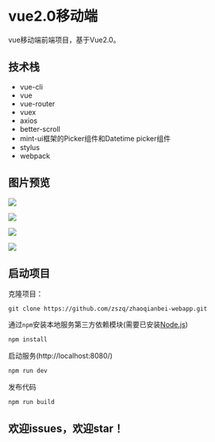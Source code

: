 # vue2.0移动端

vue移动端前端项目，基于Vue2.0。

## 技术栈

- vue-cli
- vue
- vue-router
- vuex
- axios
- better-scroll
- mint-ui框架的Picker组件和Datetime picker组件
- stylus
- webpack

## 图片预览

![](http://ww1.sinaimg.cn/large/7459d5dbgy1g2xf00rjc6g20ba0jy7wh.gif)



![](http://ww1.sinaimg.cn/large/7459d5dbgy1g2xgdws62wg20ba0jy7wk.gif)

![](http://ww1.sinaimg.cn/large/7459d5dbgy1g2xgidnvnbg20ba0jyqi2.gif)

![](http://ww1.sinaimg.cn/large/7459d5dbgy1g2xj4fjbh4g20ba0jyh7l.gif)

## 启动项目

克隆项目：

```
git clone https://github.com/zszq/zhaoqianbei-webapp.git
```

通过`npm`安装本地服务第三方依赖模块(需要已安装[Node.js](https://nodejs.org/))

```javascript
npm install
```

启动服务(http://localhost:8080/)

```javascript
npm run dev
```

发布代码

```javascript
npm run build
```


## 欢迎issues，欢迎star！
